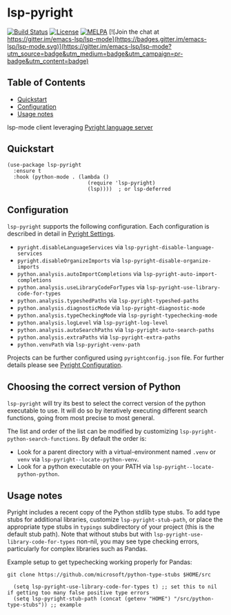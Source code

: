 # lsp-pyright

[![Build Status](https://github.com/emacs-lsp/lsp-pyright/workflows/CI/badge.svg?branch=master)](https://github.com/emacs-lsp/lsp-pyright/actions)
[![License](http://img.shields.io/:License-GPL3-blue.svg)](License)
[![MELPA](https://melpa.org/packages/lsp-pyright-badge.svg)](https://melpa.org/#/lsp-pyright)
[![Join the chat at https://gitter.im/emacs-lsp/lsp-mode](https://badges.gitter.im/emacs-lsp/lsp-mode.svg)](https://gitter.im/emacs-lsp/lsp-mode?utm_source=badge&utm_medium=badge&utm_campaign=pr-badge&utm_content=badge)

<!-- markdown-toc start - Don't edit this section. Run M-x markdown-toc-refresh-toc -->

## Table of Contents

- [Quickstart](#quickstart)
- [Configuration](#configuration)
- [Usage notes](#usage-notes)

<!-- markdown-toc end -->

lsp-mode client leveraging [Pyright language server](https://github.com/microsoft/pyright)

## Quickstart

```emacs-lisp
(use-package lsp-pyright
  :ensure t
  :hook (python-mode . (lambda ()
                          (require 'lsp-pyright)
                          (lsp))))  ; or lsp-deferred
```

## Configuration

`lsp-pyright` supports the following configuration. Each configuration is described in detail in
[Pyright Settings](https://github.com/microsoft/pyright/blob/master/docs/settings.md).

- `pyright.disableLanguageServices` via `lsp-pyright-disable-language-services`
- `pyright.disableOrganizeImports` via `lsp-pyright-disable-organize-imports`
- `python.analysis.autoImportCompletions` via `lsp-pyright-auto-import-completions`
- `python.analysis.useLibraryCodeForTypes` via `lsp-pyright-use-library-code-for-types`
- `python.analysis.typeshedPaths` via `lsp-pyright-typeshed-paths`
- `python.analysis.diagnosticMode` via `lsp-pyright-diagnostic-mode`
- `python.analysis.typeCheckingMode` via `lsp-pyright-typechecking-mode`
- `python.analysis.logLevel` via `lsp-pyright-log-level`
- `python.analysis.autoSearchPaths` via `lsp-pyright-auto-search-paths`
- `python.analysis.extraPaths` via `lsp-pyright-extra-paths`
- `python.venvPath` via `lsp-pyright-venv-path`

Projects can be further configured using `pyrightconfig.json` file. For further details please see
[Pyright Configuration](https://github.com/microsoft/pyright/blob/master/docs/configuration.md).

## Choosing the correct version of Python

`lsp-pyright` will try its best to select the correct version of the
python executable to use. It will do so by iteratively executing
different search functions, going from most precise to most
general.

The list and order of the list can be modified by customizing
`lsp-pyright-python-search-functions`. By default the order is:
 - Look for a parent directory with a virtual-environment named
   `.venv` or `venv` via `lsp-pyright--locate-python-venv`.
 - Look for a python executable on your PATH via
   `lsp-pyright--locate-python-python`.

## Usage notes

Pyright includes a recent copy of the Python stdlib type stubs. To add type stubs for additional
libraries, customize `lsp-pyright-stub-path`, or place the appropriate type stubs in `typings`
subdirectory of your project (this is the default stub path). Note that without stubs but with
`lsp-pyright-use-library-code-for-types` non-nil, you may see type checking errors, particularly
for complex libraries such as Pandas.

Example setup to get typechecking working properly for Pandas:

```shell
git clone https://github.com/microsoft/python-type-stubs $HOME/src
```

```emacs-lisp
  (setq lsp-pyright-use-library-code-for-types t) ;; set this to nil if getting too many false positive type errors
  (setq lsp-pyright-stub-path (concat (getenv "HOME") "/src/python-type-stubs")) ;; example
```
